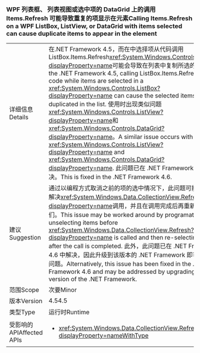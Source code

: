 ### <a name="calling-itemsrefresh-on-a-wpf-listbox-listview-or-datagrid-with-items-selected-can-cause-duplicate-items-to-appear-in-the-element"></a><span data-ttu-id="988c6-101">WPF 列表框、 列表视图或选中项的 DataGrid 上的调用 Items.Refresh 可能导致重复的项显示在元素</span><span class="sxs-lookup"><span data-stu-id="988c6-101">Calling Items.Refresh on a WPF ListBox, ListView, or DataGrid with items selected can cause duplicate items to appear in the element</span></span>

|   |   |
|---|---|
|<span data-ttu-id="988c6-102">详细信息</span><span class="sxs-lookup"><span data-stu-id="988c6-102">Details</span></span>|<span data-ttu-id="988c6-103">在.NET Framework 4.5，而在中选择项从代码调用 ListBox.Items.Refresh<xref:System.Windows.Controls.ListBox?displayProperty=name>可能会导致在列表中复制所选的项目。</span><span class="sxs-lookup"><span data-stu-id="988c6-103">In the .NET Framework 4.5, calling ListBox.Items.Refresh from code while items are selected in a <xref:System.Windows.Controls.ListBox?displayProperty=name> can cause the selected items to be duplicated in the list.</span></span> <span data-ttu-id="988c6-104">使用时出现类似问题<xref:System.Windows.Controls.ListView?displayProperty=name>和<xref:System.Windows.Controls.DataGrid?displayProperty=name>。</span><span class="sxs-lookup"><span data-stu-id="988c6-104">A similar issue occurs with <xref:System.Windows.Controls.ListView?displayProperty=name> and <xref:System.Windows.Controls.DataGrid?displayProperty=name>.</span></span> <span data-ttu-id="988c6-105">此问题已在 .NET Framework 4.6 中解决。</span><span class="sxs-lookup"><span data-stu-id="988c6-105">This is fixed in the .NET Framework 4.6.</span></span>|
|<span data-ttu-id="988c6-106">建议</span><span class="sxs-lookup"><span data-stu-id="988c6-106">Suggestion</span></span>|<span data-ttu-id="988c6-107">通过以编程方式取消之前的项的选中情况下，此问题可能会得到解决<xref:System.Windows.Data.CollectionView.Refresh?displayProperty=name>调用，并且在调用完成后再重新选择它们。</span><span class="sxs-lookup"><span data-stu-id="988c6-107">This issue may be worked around by programatically unselecting items before <xref:System.Windows.Data.CollectionView.Refresh?displayProperty=name> is called and then re-selecting them after the call is completed.</span></span> <span data-ttu-id="988c6-108">此外，此问题已在 .NET Framework 4.6 中解决，因此升级到该版本的 .NET Framework 即可解决该问题。</span><span class="sxs-lookup"><span data-stu-id="988c6-108">Alternatively, this issue has been fixed in the .NET Framework 4.6 and may be addressed by upgrading to that version of the .NET Framework.</span></span>|
|<span data-ttu-id="988c6-109">范围</span><span class="sxs-lookup"><span data-stu-id="988c6-109">Scope</span></span>|<span data-ttu-id="988c6-110">次要</span><span class="sxs-lookup"><span data-stu-id="988c6-110">Minor</span></span>|
|<span data-ttu-id="988c6-111">版本</span><span class="sxs-lookup"><span data-stu-id="988c6-111">Version</span></span>|<span data-ttu-id="988c6-112">4.5</span><span class="sxs-lookup"><span data-stu-id="988c6-112">4.5</span></span>|
|<span data-ttu-id="988c6-113">类型</span><span class="sxs-lookup"><span data-stu-id="988c6-113">Type</span></span>|<span data-ttu-id="988c6-114">运行时</span><span class="sxs-lookup"><span data-stu-id="988c6-114">Runtime</span></span>|
|<span data-ttu-id="988c6-115">受影响的 API</span><span class="sxs-lookup"><span data-stu-id="988c6-115">Affected APIs</span></span>|<ul><li><xref:System.Windows.Data.CollectionView.Refresh?displayProperty=nameWithType></li></ul>|

